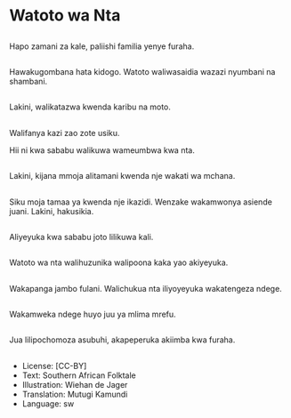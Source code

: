 # Watoto wa Nta

##
Hapo zamani za kale,
paliishi familia yenye
furaha.

##
Hawakugombana hata
kidogo.
Watoto waliwasaidia
wazazi nyumbani na
shambani.

##
Lakini, walikatazwa
kwenda karibu na moto.

##
Walifanya kazi zao zote
usiku.

Hii ni kwa sababu walikuwa wameumbwa
kwa nta.

##
Lakini, kijana mmoja
alitamani kwenda nje
wakati wa mchana.

##
Siku moja tamaa ya
kwenda nje ikazidi.
Wenzake wakamwonya
asiende juani.
Lakini, hakusikia.

##
Aliyeyuka kwa sababu
joto lilikuwa kali.

##
Watoto wa nta
walihuzunika walipoona
kaka yao akiyeyuka.

##
Wakapanga jambo
fulani.
Walichukua nta
iliyoyeyuka
wakatengeza ndege.

##
Wakamweka ndege
huyo juu ya mlima
mrefu.

##
Jua lilipochomoza
asubuhi, akapeperuka
akiimba kwa furaha.

##
* License: [CC-BY]
* Text: Southern African Folktale
* Illustration: Wiehan de Jager
* Translation: Mutugi Kamundi
* Language: sw
